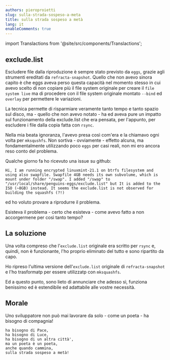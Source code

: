 ```yaml
---
authors: pieroproietti
slug: sulla-strada-sospeso-a-meta
title: sulla strada sospeso a metà
lang: it
enableComments: true
---
```


import Translactions from '@site/src/components/Translactions';

<Translactions />

## exclude.list

Escludere file dalla riproduzione è sempre stato previsto da `eggs`, grazie agli strumenti ereditati da `refracta-snapshot`. Quello che non avevo sinora capito è che eggs aveva perso questa capacità nel momento stesso in cui avevo scelto di non copiare più il file system originale per creare il `file system live` ma di procedere con il file system originale montato `--bind` ed `overlay` per permettere le variazioni.

La tecnica permette di risparmiare veramente tanto tempo e tanto spazio sul disco, ma - quello che non avevo notato - ha ed aveva pure un impatto sul funzionamento della exclude.list che era pensata, per l'appunto, per escludere i file dalla copia fatta con `rsync`.

Nella mia beata  ignoranza, l'avevo presa così com'era e la chiamavo ogni volta per `mksqushfs`. Non sortiva - ovviamente - effetto alcuna, ma fondamentalmente utilizzando poco `eggs` per casi reali, non mi ero ancora reso conto del problema.

Qualche giorno fa ho ricevuto una issue su github: 

`
Hi,
I am running encrypted linuxmint-21.1 on btrfs filesystem and using also swapfile. Swapfile 4GB needs its own subvolume, which is mount under folder "/swap". I added "/swap" to "/usr/local/share/penguins-eggs/exclude.list" but It is added to the ISO (~8GB) instead. It seems the exclude.list is not observed for building the squashfs (?!)
`

ed ho voluto provare a riprodurre il problema.

Esisteva il problema - certo che esisteva - come avevo fatto a non accorgermene per così tanto tempo?

## La soluzione
Una volta compreso che l'`exclude.list` originale era scritto per `rsync` e, quindi, non è funzionante, l'ho proprio eliminato del tutto e sono ripartito da capo.

Ho ripreso l'ultima versione dell'`exclude.list` originale di `refracta-snapshot` e l'ho trasformatp per essere utilizzatp con `mksquashfs`.

Ed a questo punto, sono lieto di annunciare che adesso sì, funziona benissimo ed è estendibile ed adattabile alle vostre necessità.

## Morale
Uno sviluppatore non può mai lavorare da solo - come un poeta - ha bisogno di compagnia!

```
ha bisogno di Pace, 
ha bisogno di Luce,
ha bisogno di un altra città',
ma un poeta è un poeta, 
anche quando cammina,
sulla strada sospeso a metà!
```
